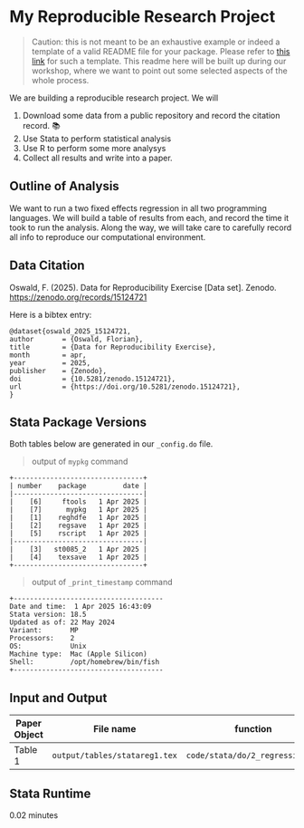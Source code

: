 # My Reproducible Research Project

> Caution: this is not meant to be an exhaustive example or indeed a template of a valid README file for your package. Please refer to [this link](https://social-science-data-editors.github.io/template_README/) for such a template. This readme here will be built up during our workshop, where we want to point out some selected aspects of the whole process.

We are building a reproducible research project. We will 

1. Download some data from a public repository and record the citation record. 📚
2. Use Stata to perform statistical analysis
3. Use R to perform some more analysys
4. Collect all results and write into a paper.

## Outline of Analysis

We want to run a two fixed effects regression in all two programming languages. We will build a table of results from each, and record the time it took to run the analysis. Along the way, we will take care to carefully record all info to reproduce our computational environment.


## Data Citation

Oswald, F. (2025). Data for Reproducibility Exercise [Data set]. Zenodo. https://zenodo.org/records/15124721

Here is a bibtex entry:

```
@dataset{oswald_2025_15124721,
author       = {Oswald, Florian},
title        = {Data for Reproducibility Exercise},
month        = apr,
year         = 2025,
publisher    = {Zenodo},
doi          = {10.5281/zenodo.15124721},
url          = {https://doi.org/10.5281/zenodo.15124721},
}
```

## Stata Package Versions

Both tables below are generated in our `_config.do` file.

> output of `mypkg` command

```
+--------------------------------+
| number    package         date |
|--------------------------------|
|    [6]     ftools   1 Apr 2025 |
|    [7]      mypkg   1 Apr 2025 |
|    [1]    reghdfe   1 Apr 2025 |
|    [2]    regsave   1 Apr 2025 |
|    [5]    rscript   1 Apr 2025 |
|--------------------------------|
|    [3]   st0085_2   1 Apr 2025 |
|    [4]    texsave   1 Apr 2025 |
+--------------------------------+
```

> output of `_print_timestamp` command

```
+-------------------------------------
Date and time:  1 Apr 2025 16:43:09
Stata version: 18.5
Updated as of: 22 May 2024
Variant:       MP
Processors:    2
OS:            Unix 
Machine type:  Mac (Apple Silicon)
Shell:         /opt/homebrew/bin/fish
+-------------------------------------
```

## Input and Output

| Paper Object |  File name |  function |
| ------------ |  --------- |  -------- |
| Table 1 |  `output/tables/statareg1.tex` |  `code/stata/do/2_regression.do` |

## Stata Runtime

0.02 minutes
